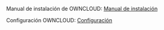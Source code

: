 Manual de instalación de OWNCLOUD: <a href="Manual de instalación OWNCLOUD.md">Manual de instalación</a>

Configuración OWNCLOUD:  <a href="Configuración OWNCLOUD.md">Configuración</a>
